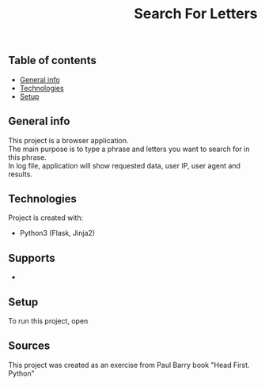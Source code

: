 <h1 align="right">Search For Letters</h1><br>

## Table of contents
* [General info](#general-info)
* [Technologies](#technologies)
* [Setup](#setup)

## General info
This project is a browser application.  
The main purpose is to type a phrase and letters you want to search for in this phrase.  
In log file, application will show requested data, user IP, user agent and results.    
	
## Technologies
Project is created with:
* Python3 (Flask, Jinja2)

## Supports
* 

## Setup
To run this project, open 

## Sources
This project was created as an exercise from Paul Barry book "Head First. Python"
